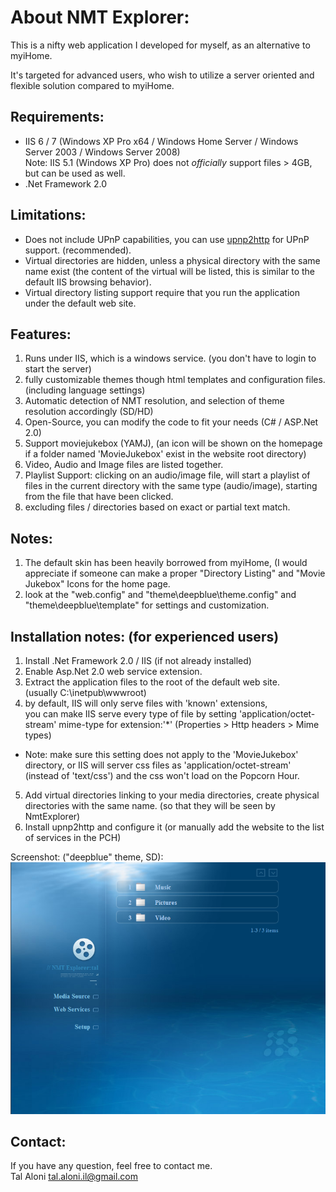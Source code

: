 About NMT Explorer:
===================
This is a nifty web application I developed for myself, as an alternative to myiHome.  

It's targeted for advanced users, who wish to utilize a server oriented and flexible solution compared to myiHome.  

Requirements:
-------------
+ IIS 6 / 7 (Windows XP Pro x64 / Windows  Home Server / Windows Server 2003 / Windows Server 2008)  
  Note: IIS 5.1 (Windows XP Pro) does not *officially* support files > 4GB, but can be used as well.
+ .Net Framework 2.0  

Limitations:
------------
+ Does not include UPnP capabilities, you can use [upnp2http](http://www.networkedmediatank.com/showthread.php?tid=8283) for UPnP support. (recommended).
+ Virtual directories are hidden, unless a physical directory with the same name exist (the content of the virtual will be listed, this is similar to the default IIS browsing behavior).
+ Virtual directory listing support require that you run the application under the default web site.

Features:
---------
1. Runs under IIS, which is a windows service. (you don't have to login to start the server)
2. fully customizable themes though html templates and configuration files. (including language settings)
3. Automatic detection of NMT resolution, and selection of theme resolution accordingly (SD/HD)
4. Open-Source, you can modify the code to fit your needs (C# / ASP.Net 2.0)
5. Support moviejukebox (YAMJ), (an icon will be shown on the homepage if a folder named 'MovieJukebox' exist in the website root directory)
6. Video, Audio and Image files are listed together.
7. Playlist Support: clicking on an audio/image file, will start a playlist of files in the current directory with the same type (audio/image), starting from the file that have been clicked.
8. excluding files / directories based on exact or partial text match.

Notes:
------
1. The default skin has been heavily borrowed from myiHome, (I would appreciate if someone can make a proper "Directory Listing" and "Movie Jukebox" Icons for the home page.
2. look at the "web.config" and "theme\deepblue\theme.config" and "theme\deepblue\template\" for settings and customization.

Installation notes: (for experienced users)
-------------------------------------------
1. Install .Net Framework 2.0 / IIS (if not already installed)  
2. Enable Asp.Net 2.0 web service extension.  
3. Extract the application files to the root of the default web site.  
   (usually C:\inetpub\wwwroot)  
4. by default, IIS will only serve files with 'known' extensions,  
   you can make IIS serve every type of file by setting 'application/octet-stream' mime-type for extension:'*' (Properties > Http headers > Mime types)  
+ Note: make sure this setting does not apply to the 'MovieJukebox' directory, or IIS will server css files as 'application/octet-stream' (instead of 'text/css') and the css won't load on the Popcorn Hour.  
5. Add virtual directories linking to your media directories, create physical directories with the same name. (so that they will be seen by NmtExplorer)  
6. Install upnp2http and configure it (or manually add the website to the list of services in the PCH)  

Screenshot: ("deepblue" theme, SD):
![NMT Explorer Screenshot](NmtExplorer.PNG)

Contact:
--------
If you have any question, feel free to contact me.  
Tal Aloni <tal.aloni.il@gmail.com>

